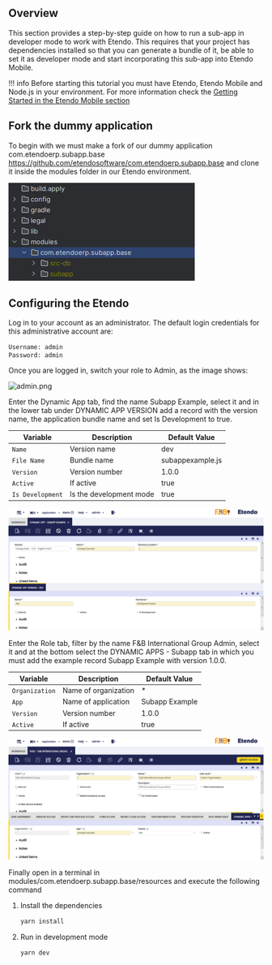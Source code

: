 ## Overview

This section provides a step-by-step guide on how to run a sub-app in developer mode to work with Etendo. This requires that your project has dependencies installed so that you can generate a bundle of it, be able to set it as developer mode and start incorporating this sub-app into Etendo Mobile. 

!!! info
    Before starting this tutorial you must have Etendo, Etendo Mobile and Node.js in your environment. For more information check the [Getting Started in the Etendo Mobile section](/developer-guide/etendo-mobile/getting-started/)

## Fork the dummy application

To begin with we must make a fork of our dummy application com.etendoerp.subapp.base https://github.com/etendosoftware/com.etendoerp.subapp.base and clone it inside the modules folder in our Etendo environment.

![modules.png](/assets/developer-guide/etendo-mobile/create-new-subapplication/modules.png)

## Configuring the Etendo

Log in to your account as an administrator. The default login credentials for this administrative account are:

    Username: admin
    Password: admin

Once you are logged in, switch your role to Admin, as the image shows:

![admin.png](/assets/developer-guide/etendo-mobile/create-new-subapplication/admin.png)


Enter the Dynamic App tab, find the name Subapp Example, select it and in the lower tab under DYNAMIC APP VERSION add a record with the version name, the application bundle name and set Is Development to true.

| Variable                | Description                                                      | Default Value                          |
| ----------------------- | ---------------------------------------------------------------- | ------------------                     |
| `Name`                  | Version name                                                     | dev                                    | 
| `File Name`             | Bundle name                                                      | subappexample.js                       |
| `Version`               | Version number                                                   | 1.0.0                                  |
| `Active`                | If active                                                        | true                                   |
| `Is Development`        | Is the development mode                                          | true                                   |

![admin.png](/assets/developer-guide/etendo-mobile/create-new-subapplication/dynamicapp-version.png)

Enter the Role tab, filter by the name F&B International Group Admin, select it and at the bottom select the DYNAMIC APPS - Subapp tab in which you must add the example record Subapp Example with version 1.0.0.  

| Variable                | Description                                                      | Default Value                          |
| ----------------------- | ---------------------------------------------------------------- | ------------------                     |
| `Organization`          | Name of organization                                             | *                                      | 
| `App`                   | Name of application                                              | Subapp Example                         |
| `Version`               | Version number                                                   | 1.0.0                                  |
| `Active`                | If active                                                        | true                                   |

![admin.png](/assets/developer-guide/etendo-mobile/create-new-subapplication/role-dynamicapp.png)

Finally open in a terminal in modules/com.etendoerp.subapp.base/resources and execute the following command

1. Install the dependencies 
    ``` bash title="Terminal"
    yarn install 
    ```
2. Run in development mode
    ``` bash title="Terminal"
    yarn dev 
    ```